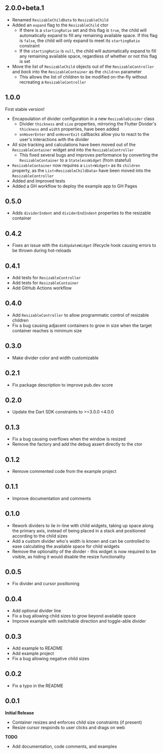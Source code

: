 ## 2.0.0+beta.1

- Renamed `ResizableChildData` to `ResizableChild`
- Added an `expand` flag to the `ResizableChild` ctor 
    - If there is a `startingRatio` set and this flag is `true`, the child will automatically expand to fill any remaining available space. If this flag is `false`, the child will only expand to meet its `startingRatio` constraint
    - If the `startingRatio` is `null`, the child will automatically expand to fill any remaining available space, regardless of whether or not this flag is set
- Move the list of `ResizableChild` objects out of the `ResizableController` and _back_ into the `ResizableContainer` as the `children` parameter
    - This allows the list of children to be modified on-the-fly without recreating a `ResizableController`

## 1.0.0

First stable version!

- Encapsulation of divider configuration in a new `ResizableDivider` class
    - Divider `thickness` and `size` properties, mirroring the Flutter Divider's `thickness` and `width` properties, have been added
    - `onHoverEnter` and `onHoverExit` callbacks allow you to react to the user's interactions with the divider
- All size tracking and calculations have been moved out of the `ResizableContainer` widget and into the `ResizableController`
    - This fixed several bugs and improves performance by converting the `ResizableContainer` to a `StatelessWidget` (from stateful)
- `ResizableContainer` now requires a `List<Widget>` as its `children` property, as the `List<ResizableChildData>` have been moved into the `ResizableController`
- Added and improved tests
- Added a GH workflow to deploy the example app to GH Pages 

## 0.5.0

- Adds `dividerIndent` and `dividerEndIndent` properties to the resizable container

## 0.4.2

- Fixes an issue with the `didUpdateWidget` lifecycle hook causing errors to be thrown during hot-reloads

## 0.4.1

- Add tests for `ResizableController`
- Add tests for `ResizableContainer`
- Add GitHub Actions workflow

## 0.4.0

- Add `ResizableController` to allow programmatic control of resizable children
- Fix a bug causing adjacent containers to grow in size when the target container reaches is minimum size

## 0.3.0

- Make divider color and width customizable

## 0.2.1

- Fix package description to improve pub.dev score

## 0.2.0

- Update the Dart SDK constraints to >=3.0.0 <4.0.0

## 0.1.3

- Fix a bug causing overflows when the window is resized
- Remove the factory and add the debug assert directly to the ctor

## 0.1.2

- Remove commented code from the example project

## 0.1.1

- Improve documentation and comments

## 0.1.0

- Rework dividers to lie in-line with child widgets, taking up space 
  along the primary axis, instead of being placed in a stack and positioned 
  according to the child sizes
- Add a custom divider who's width is known and can be controlled to ease 
  calculating the available space for child widgets
- Remove the optionality of the divider - this widget is now required to be 
  visible, as hiding it would disable the resize functionality

## 0.0.5

- Fix divider and cursor positioning

## 0.0.4

- Add optional divider line
- Fix a bug allowing child sizes to grow beyond available space
- Improve example with switchable direction and toggle-able divider

## 0.0.3

- Add example to README
- Add example project
- Fix a bug allowing negative child sizes

## 0.0.2

- Fix a typo in the README

## 0.0.1

**Initial Release**

  - Container resizes and enforces child size constraints (if present)
  - Resize cursor responds to user clicks and drags on web

**TODO**

  - Add documentation, code comments, and examples  
